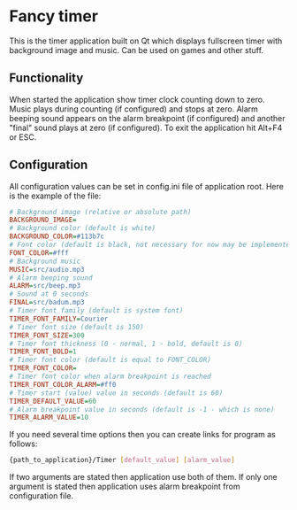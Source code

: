 # Fancy timer
This is the timer application built on Qt which displays fullscreen timer with background image and music. Can be used on games and other stuff.

## Functionality
When started the application show timer clock counting down to zero. Music plays during counting (if configured) and stops at zero. Alarm beeping sound appears on the alarm breakpoint (if configured) and another "final" sound plays at zero (if configured). To exit the application hit Alt+F4 or ESC.

## Configuration
All configuration values can be set in config.ini file of application root. Here is the example of the file:
```ini
# Background image (relative or absolute path)
BACKGROUND_IMAGE=
# Background color (default is white)
BACKGROUND_COLOR=#113b7c
# Font color (default is black, not necessary for now may be implemented later)
FONT_COLOR=#fff
# Background music
MUSIC=src/audio.mp3
# Alarm beeping sound
ALARM=src/beep.mp3
# Sound at 0 seconds
FINAL=src/badum.mp3
# Timer font family (default is system font)
TIMER_FONT_FAMILY=Courier
# Timer font size (default is 150)
TIMER_FONT_SIZE=300
# Timer font thickness (0 - normal, 1 - bold, default is 0)
TIMER_FONT_BOLD=1
# Timer font color (default is equal to FONT_COLOR)
TIMER_FONT_COLOR=
# Timer font color when alarm breakpoint is reached
TIMER_FONT_COLOR_ALARM=#ff0
# Timer start (value) value in seconds (default is 60)
TIMER_DEFAULT_VALUE=60
# Alarm breakpoint value in seconds (default is -1 - which is none)
TIMER_ALARM_VALUE=10
```
If you need several time options then you can create links for program as follows:
```bash
{path_to_application}/Timer [default_value] [alarm_value]
```
If two arguments are stated then application use both of them. If only one argument is stated then application uses alarm breakpoint from configuration file.
